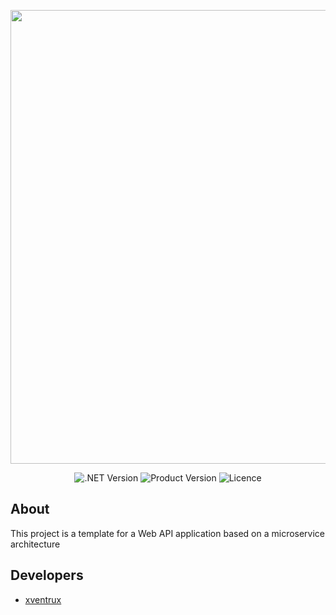 <p align="center">
  <img src="https://i.ibb.co/dQyVVNK/ASP-WEB-API-Microservices.png" width="726">
</p>

<p align="center">
   <img src="https://img.shields.io/badge/.NET-6.0-blue" alt=".NET Version">
   <img src="https://img.shields.io/badge/Version-In%20development-orange" alt="Product Version">
   <img src="https://img.shields.io/badge/Licence-none-gray" alt="Licence">
</p>

## About

This project is a template for a Web API application based on a microservice architecture

## Developers

- [xventrux](https://github.com/xventrux)
